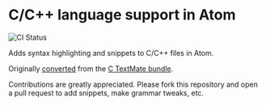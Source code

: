 # C/C++ language support in Atom
![CI Status](https://github.com/atom/language-c/actions/workflows/main.yml/badge.svg)

Adds syntax highlighting and snippets to C/C++ files in Atom.

Originally [converted](http://flight-manual.atom.io/hacking-atom/sections/converting-from-textmate)
from the [C TextMate bundle](https://github.com/textmate/c.tmbundle).

Contributions are greatly appreciated. Please fork this repository and open a
pull request to add snippets, make grammar tweaks, etc.
